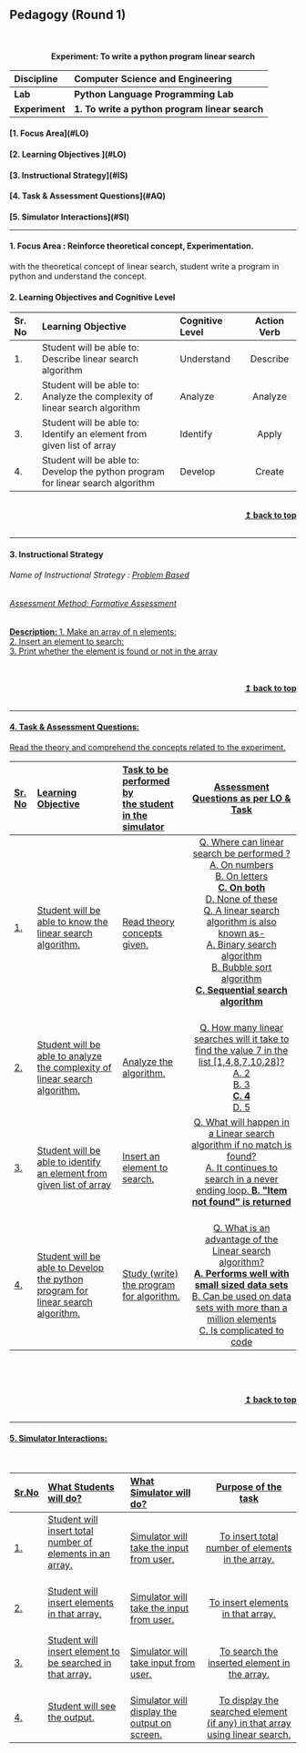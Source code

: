 ## Pedagogy (Round 1)
<p align="center">
<br>
<br>
<b> Experiment: To write a python program linear search  <a name="top"> </b></a> <br>
</p>

<b>Discipline | <b>Computer Science and Engineering </b>
:--|:--|
<b> Lab </b>| <b> Python Language Programming Lab</b>
<b> Experiment </b>|     <b> 1. To write a python program linear search </b>


<h4> [1. Focus Area](#LO)
<h4> [2. Learning Objectives ](#LO)
<h4> [3. Instructional Strategy](#IS)
<h4> [4. Task & Assessment Questions](#AQ)
<h4> [5. Simulator Interactions](#SI)
<hr>

<a name="LO"></a>
#### 1. Focus Area : Reinforce theoretical concept, Experimentation.
with the theoretical concept of linear search, student write a program in python and understand the concept.
#### 2. Learning Objectives and Cognitive Level


Sr. No |	Learning Objective	| Cognitive Level | Action Verb
:--|:--|:--|:-:
1.| Student will be able to: <br>Describe linear search algorithm <br>  | Understand | Describe
2.| Student will be able to: <br>Analyze the complexity of linear search algorithm <br>  | Analyze | Analyze
3.| Student will be able to: <br>Identify an element from given list of array <br>  | Identify | Apply
4.| Student will be able to: <br>Develop the python program for linear search algorithm <br>  | Develop | Create



<br/>
<div align="right">
    <b><a href="#top">↥ back to top</a></b>
</div>
<br/>
<hr>

<a name="IS"></a>
#### 3. Instructional Strategy
###### Name of Instructional Strategy  :    <u> Problem Based
###### Assessment Method: Formative Assessment

<u> <b>Description: </b>1. Make an array of n elements: </u><br>
<u> <b></b>2. Insert an element to search: </u><br>
<u> <b> </b>3. Print whether the element is found or not in the array </u><br>
<br>
 

<br/>
<div align="right">
    <b><a href="#top">↥ back to top</a></b>
</div>
<br/>
<hr>

<a name="AQ"></a>
#### 4. Task & Assessment Questions:

Read the theory and comprehend the concepts related to the experiment.
<br>

Sr. No |	Learning Objective	| Task to be performed by <br> the student  in the simulator | Assessment Questions as per LO & Task
:--|:--|:--|:-:
1.| Student will be able to know the linear search algorithm. | <br> Read theory concepts given. | Q. Where can linear search be performed ? <br> A. On numbers <br> B. On letters <br> <b> C. On both </b> <br>  D. None of these  <br> Q. A linear search algorithm is also known as- <br> A. Binary search algorithm <br> B. Bubble sort algorithm <br> <b> C. Sequential search algorithm <br> </b>  <br>
2.| Student will be able to analyze the complexity of linear search algorithm. | Analyze the algorithm. <br> | Q. How many linear searches will it take to find the value 7 in the list [1,4,8,7,10,28]? <br> A. 2 <br> B. 3 <br> <b> C. 4 </b> <br> D. 5  <br> 
3.| Student will be able to identify an element from given list of array | Insert an element to search. <br> |Q. What will happen in a Linear search algorithm if no match is found? <br> A. It continues to search in a never ending loop. <b> B. "Item not found" is returned </b> <br>   <br> 
4.| Student will be able to Develop the python program for linear search algorithm. | Study (write) the program for algorithm. <br> | Q. What is an advantage of the Linear search algorithm? <br> <b>A. Performs well with small sized data sets </b><br> B. Can be used on data sets with more than a million elements <br> C. Is complicated to code  <br> 



 <br>

 <u>  <u>
<br/>
<div align="right">
    <b><a href="#top">↥ back to top</a></b>
</div>
<br/>
<hr>

<a name="SI"></a>

#### 5. Simulator Interactions:
<br>

Sr.No | What Students will do? |	What Simulator will do?	| Purpose of the task
:--|:--|:--|:--:
1.| Student will insert total number of elements in an array. <br>  <br>  | Simulator will take the input from user. <br>   | To insert total number of elements in the array.
2.| Student will insert elements in that array. <br>  <br>  | Simulator will take the input from user. <br>   | To insert elements in that array.
3.| Student will insert element to be searched in that array. <br>  <br>  | Simulator will take input from user. <br>   | To search the inserted element in the array.
4.| Student will see the output. <br>  <br>  | Simulator will display the output on screen. <br>  | To display the searched element (if any) in that array using linear search.
